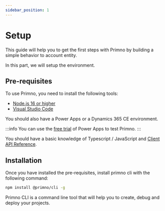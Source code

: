 ```yaml
---
sidebar_position: 1
---
```


# Setup

This guide will help you to get the first steps with Primno by building a simple behavior to account entity.

In this part, we will setup the environment.

## Pre-requisites

To use Primno, you need to install the following tools:

- [Node.js 16 or higher](https://nodejs.org/en/download/)
- [Visual Studio Code](https://code.visualstudio.com/download)

You should also have a Power Apps or a Dynamics 365 CE environment.

:::info
You can use the [free trial](https://powerapps.microsoft.com/en-us/pricing/) of Power Apps to test Primno.
:::

You should have a basic knowledge of Typescript / JavaScript and [Client API Reference](https://learn.microsoft.com/en-us/power-apps/developer/model-driven-apps/clientapi/reference).

## Installation

Once you have installed the pre-requisites, install primno cli with the following command:

```bash
npm install @primno/cli -g
```

Primno CLI is a command line tool that will help you to create, debug and deploy your projects.
